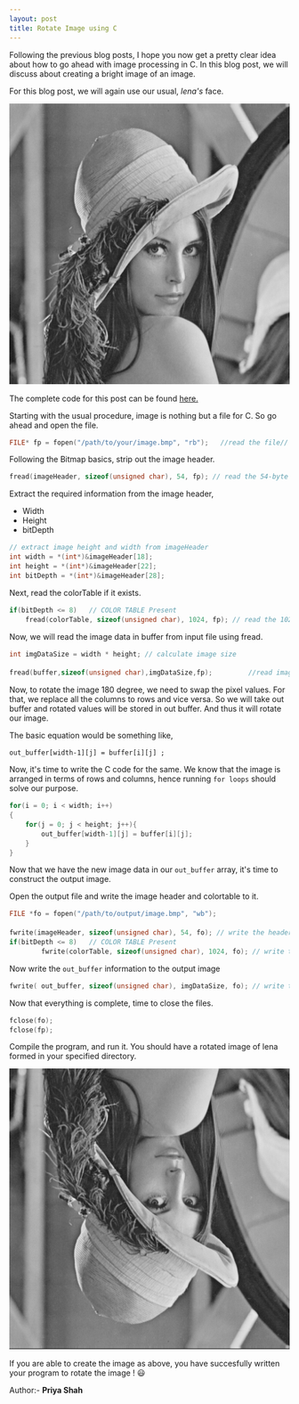 ```yaml
---
layout: post
title: Rotate Image using C
---
```


Following the previous blog posts, I hope you now get a pretty clear idea about how to go ahead with image processing in C. In this blog post, we will discuss about creating a bright image of an image.

For this blog post, we will again use our usual, *lena's* face.

![Lena Grayscale](/images/lena512.bmp "Lena Grayscale")

The complete code for this post can be found [here.](https://github.com/abhijitnathwani/image-processing/blob/master/image_rotate.c)

Starting with the usual procedure, image is nothing but a file for C. So go ahead and open the file.

```c
FILE* fp = fopen("/path/to/your/image.bmp", "rb");   //read the file//
```

Following the Bitmap basics, strip out the image header.

```c
fread(imageHeader, sizeof(unsigned char), 54, fp); // read the 54-byte from fp to imageHeader
```

Extract the required information from the image header,
+ Width 
+ Height
+ bitDepth

```c
// extract image height and width from imageHeader      
int width = *(int*)&imageHeader[18];
int height = *(int*)&imageHeader[22];
int bitDepth = *(int*)&imageHeader[28];
```
Next, read the colorTable if it exists.

```c
if(bitDepth <= 8)	// COLOR TABLE Present
	fread(colorTable, sizeof(unsigned char), 1024, fp); // read the 1024-byte from fp to colorTable
```

Now, we will read the image data in buffer from input file using fread.

```c
int imgDataSize = width * height; // calculate image size

fread(buffer,sizeof(unsigned char),imgDataSize,fp);			//read image data
```

Now, to rotate the image 180 degree, we need to swap the pixel values. For that, we replace all the columns to rows and vice versa. So we will take out buffer and rotated values will be stored in out buffer. And thus it will rotate our image.

The basic equation would be something like,

    out_buffer[width-1][j] = buffer[i][j] ;


Now, it's time to write the C code for the same. We know that the image is arranged in terms of rows and columns, hence running `for loops` should solve our purpose.

```c
for(i = 0; i < width; i++)
{
	for(j = 0; j < height; j++){
		out_buffer[width-1][j] = buffer[i][j];
	}
}
``` 

Now that we have the new image data in our `out_buffer` array, it's time to construct the output image.

Open the output file and write the image header and colortable to it.

```c
FILE *fo = fopen("/path/to/output/image.bmp", "wb");

fwrite(imageHeader, sizeof(unsigned char), 54, fo); // write the header back.
if(bitDepth <= 8)	// COLOR TABLE Present
       	fwrite(colorTable, sizeof(unsigned char), 1024, fo); // write the color table back
```

Now write the `out_buffer` information to the output image

```c
fwrite( out_buffer, sizeof(unsigned char), imgDataSize, fo); // write the values of the bright image.
```

Now that everything is complete, time to close the files.

```c
fclose(fo);
fclose(fp);
```

Compile the program, and run it. You should have a rotated image of lena formed in your specified directory.

![Lena Rotate](/images/lena_rotate.bmp)

If you are able to create the image as above, you have succesfully written your program to rotate the image ! :smiley:

Author:- **Priya Shah**
